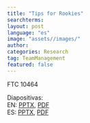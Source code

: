 ```yaml
---
title: "Tips for Rookies"
searchterms:
layout: post
language: "es"
image: "assets//images/"
author:
categories: Research
tag: TeamManagement
featured: false
---
```

FTC 10464<br>


Diapositivas:<br>
EN: <a href="/translations/en-us/TeamManagement/RookieTips.pptx">PPTX</a>,
 <a href="/translations/en-us/TeamManagement/RookieTips.pdf">PDF</a><br>
ES: <a href="/translations/es/TeamManagement/RookieTipsES.pptx">PPTX</a>,
 <a href="/translations/es/TeamManagement/RookieTipsES.pdf">PDF</a>
